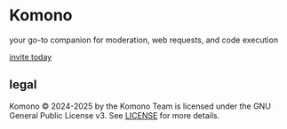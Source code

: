 # Komono

your go-to companion for moderation, web requests, and code execution

[invite today](https://discord.com/oauth2/authorize?client_id=1240033877917962392)

## legal

Komono © 2024-2025 by the Komono Team is licensed under the GNU General Public License v3. See [LICENSE](LICENSE) for more details.